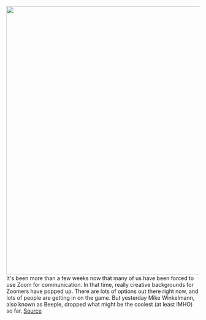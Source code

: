 <img src='https://cdn.vox-cdn.com/uploads/chorus_asset/file/19137362/mdoying_190403_3360_0005_our_font_5_oneline_LR_tight.0.png' width='700px' /><br/>
It's been more than a few weeks now that many of us have been forced to use Zoom for communication. In that time, really creative backgrounds for Zoomers have popped up. There are lots of options out there right now, and lots of people are getting in on the game. But yesterday Mike Winkelmann, also known as Beeple, dropped what might be the coolest (at least IMHO) so far.
<a href='https://www.theverge.com/2020/5/1/21243435/zoom-background-mike-winkelmann-beeples-ci-fi-ship-decimating-coronavirus-particles'> Source <a/>